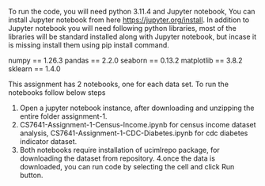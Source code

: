 To run the code, you will need python 3.11.4 and Jupyter notebook, You can install Jupyter notebook from here <https://jupyter.org/install>. 
In addition to Jupyter notebook you will need following python libraries, most of the libraries will be standard installed along with Jupyter notebook, but incase it is missing install them using pip install command.


numpy == 1.26.3
pandas == 2.2.0
seaborn == 0.13.2
matplotlib == 3.8.2
sklearn == 1.4.0

This assignment has 2 notebooks, one for each  data set. To run the notebooks follow below steps
1. Open a jupyter notebook instance, after downloading and unzipping the entire folder assignment-1.
2. CS7641-Assignment-1-Census-Income.ipynb for census income dataset analysis, CS7641-Assignment-1-CDC-Diabetes.ipynb for cdc diabetes indicator dataset.
3. Both notebooks require installation of ucimlrepo package, for downloading the dataset from repository.
4.once the data is downloaded, you can run code by selecting the cell and click Run button. 

